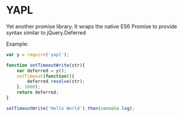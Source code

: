# YAPL

Yet another promise library. It wraps the native ES6 Promise to provide syntax similar to jQuery.Deferred

Example:
```javascript
var y = require('yapl');

function setTimeoutWrite(str){
    var deferred = y();
    setTimeout(function(){
        deferred.resolve(str);
    }, 1000);
    return deferred;
}

setTimeoutWrite('Hello World').then(console.log);
```
